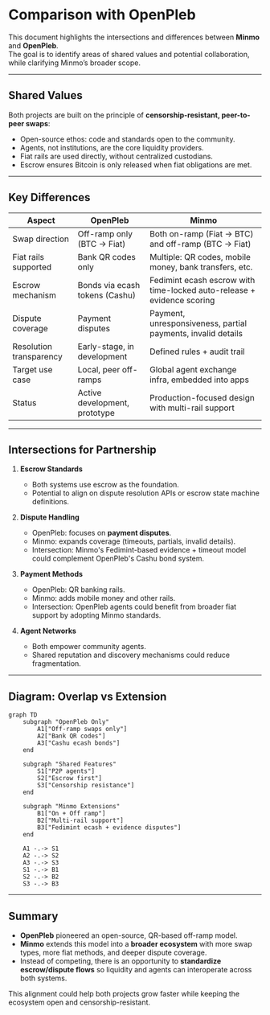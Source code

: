 # Comparison with OpenPleb

This document highlights the intersections and differences between **Minmo** and **OpenPleb**.  
The goal is to identify areas of shared values and potential collaboration, while clarifying Minmo’s broader scope.

---

## Shared Values

Both projects are built on the principle of **censorship-resistant, peer-to-peer swaps**:
- Open-source ethos: code and standards open to the community.  
- Agents, not institutions, are the core liquidity providers.  
- Fiat rails are used directly, without centralized custodians.  
- Escrow ensures Bitcoin is only released when fiat obligations are met.  

---

## Key Differences

| Aspect                   | OpenPleb                           | Minmo |
|---------------------------|-------------------------------------|-------|
| Swap direction            | Off-ramp only (BTC → Fiat)         | Both on-ramp (Fiat → BTC) and off-ramp (BTC → Fiat) |
| Fiat rails supported      | Bank QR codes only                 | Multiple: QR codes, mobile money, bank transfers, etc. |
| Escrow mechanism          | Bonds via ecash tokens (Cashu)     | Fedimint ecash escrow with time-locked auto-release + evidence scoring |
| Dispute coverage          | Payment disputes                   | Payment, unresponsiveness, partial payments, invalid details |
| Resolution transparency   | Early-stage, in development        | Defined rules + audit trail |
| Target use case           | Local, peer off-ramps              | Global agent exchange infra, embedded into apps |
| Status                    | Active development, prototype      | Production-focused design with multi-rail support |

---

## Intersections for Partnership

1. **Escrow Standards**  
   - Both systems use escrow as the foundation.  
   - Potential to align on dispute resolution APIs or escrow state machine definitions.  

2. **Dispute Handling**  
   - OpenPleb: focuses on **payment disputes**.  
   - Minmo: expands coverage (timeouts, partials, invalid details).  
   - Intersection: Minmo's Fedimint-based evidence + timeout model could complement OpenPleb's Cashu bond system.  

3. **Payment Methods**  
   - OpenPleb: QR banking rails.  
   - Minmo: adds mobile money and other rails.  
   - Intersection: OpenPleb agents could benefit from broader fiat support by adopting Minmo standards.  

4. **Agent Networks**  
   - Both empower community agents.  
   - Shared reputation and discovery mechanisms could reduce fragmentation.  

---

## Diagram: Overlap vs Extension

```mermaid
graph TD
    subgraph "OpenPleb Only"
        A1["Off-ramp swaps only"]
        A2["Bank QR codes"]
        A3["Cashu ecash bonds"]
    end
    
    subgraph "Shared Features"
        S1["P2P agents"]
        S2["Escrow first"]
        S3["Censorship resistance"]
    end
    
    subgraph "Minmo Extensions"
        B1["On + Off ramp"]
        B2["Multi-rail support"]
        B3["Fedimint ecash + evidence disputes"]
    end
    
    A1 -.-> S1
    A2 -.-> S2
    A3 -.-> S3
    S1 -.-> B1
    S2 -.-> B2
    S3 -.-> B3
```

---

## Summary

- **OpenPleb** pioneered an open-source, QR-based off-ramp model.  
- **Minmo** extends this model into a **broader ecosystem** with more swap types, more fiat methods, and deeper dispute coverage.  
- Instead of competing, there is an opportunity to **standardize escrow/dispute flows** so liquidity and agents can interoperate across both systems.  

This alignment could help both projects grow faster while keeping the ecosystem open and censorship-resistant.
